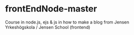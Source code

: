 # frontEndNode-master
Course in node.js, ejs &amp; js in how to make a blog from Jensen Yrkeshögskola / Jensen School (frontend)
